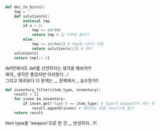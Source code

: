 ```python
def dec_to_bin(n):
    tmp = ''
    def solution(n):
        nonlocal tmp
        if n < 2:
            tmp += str(n)
            return tmp # 값 거꾸로 돌리기
        else:
            tmp += str(n%2) # tmp에 나머지 저장
            return solution(n//2) # 재귀
    solution(n)
    return tmp[::-1]
```
def안에서도 def를 선언하자는 생각을 해보자!!!  
재귀,, 생각은 좋았지만 아쉬웠다...!  
그리고 재귀보다 더 문제는 ,,, 문제에서 ,, 실수한거!!  
```python
def inventory_filter(item_type, inventory):
    result = []
    for inven in inventory:
        if inven.get('type') == item_type: # type이 weapon인지 확인 후
            result.append(inven) # 해당되는 튜플 result에 첨가
    return result
```
item type을 'weapon'으로 한 것 ,,, 반성하자...!!!